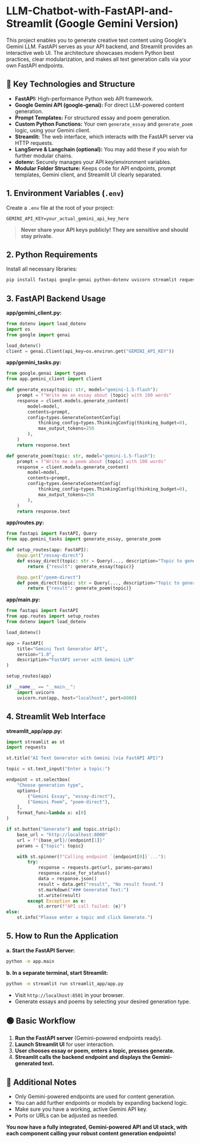 
# LLM-Chatbot-with-FastAPI-and-Streamlit (Google Gemini Version)

This project enables you to generate creative text content using Google's Gemini LLM. FastAPI serves as your API backend, and Streamlit provides an interactive web UI. The architecture showcases modern Python best practices, clear modularization, and makes all text generation calls via your own FastAPI endpoints.

## 🚀 Key Technologies and Structure

- **FastAPI:** High-performance Python web API framework.
- **Google Gemini API (google-genai):** For direct LLM-powered content generation.
- **Prompt Templates:** For structured essay and poem generation.
- **Custom Python Functions:** Your own `generate_essay` and `generate_poem` logic, using your Gemini client.
- **Streamlit:** The web interface, which interacts with the FastAPI server via HTTP requests.
- **LangServe & Langchain (optional):** You may add these if you wish for further modular chains.
- **dotenv:** Securely manages your API key/environment variables.
- **Modular Folder Structure:** Keeps code for API endpoints, prompt templates, Gemini client, and Streamlit UI clearly separated.

## 1. Environment Variables (`.env`)

Create a `.env` file at the root of your project:

```
GEMINI_API_KEY=your_actual_gemini_api_key_here
```

> **Never share your API keys publicly! They are sensitive and should stay private.**

## 2. Python Requirements

Install all necessary libraries:

```bash
pip install fastapi google-genai python-dotenv uvicorn streamlit requests
```

## 3. FastAPI Backend Usage

**app/gemini_client.py:**
```python
from dotenv import load_dotenv
import os
from google import genai

load_dotenv()
client = genai.Client(api_key=os.environ.get("GEMINI_API_KEY"))
```

**app/gemini_tasks.py:**
```python
from google.genai import types
from app.gemini_client import client

def generate_essay(topic: str, model="gemini-1.5-flash"):
    prompt = f"Write me an essay about {topic} with 100 words"
    response = client.models.generate_content(
        model=model,
        contents=prompt,
        config=types.GenerateContentConfig(
            thinking_config=types.ThinkingConfig(thinking_budget=0),
            max_output_tokens=250
        ),
    )
    return response.text

def generate_poem(topic: str, model="gemini-1.5-flash"):
    prompt = f"Write me a poem about {topic} with 100 words"
    response = client.models.generate_content(
        model=model,
        contents=prompt,
        config=types.GenerateContentConfig(
            thinking_config=types.ThinkingConfig(thinking_budget=0),
            max_output_tokens=250
        ),
    )
    return response.text
```

**app/routes.py:**
```python
from fastapi import FastAPI, Query
from app.gemini_tasks import generate_essay, generate_poem

def setup_routes(app: FastAPI):
    @app.get("/essay-direct")
    def essay_direct(topic: str = Query(..., description="Topic to generate essay about")):
        return {"result": generate_essay(topic)}

    @app.get("/poem-direct")
    def poem_direct(topic: str = Query(..., description="Topic to generate poem about")):
        return {"result": generate_poem(topic)}
```

**app/main.py:**
```python
from fastapi import FastAPI
from app.routes import setup_routes
from dotenv import load_dotenv

load_dotenv()

app = FastAPI(
    title="Gemini Text Generator API",
    version="1.0",
    description="FastAPI server with Gemini LLM"
)

setup_routes(app)

if __name__ == "__main__":
    import uvicorn
    uvicorn.run(app, host="localhost", port=8000)
```

## 4. Streamlit Web Interface

**streamlit_app/app.py:**
```python
import streamlit as st
import requests

st.title("AI Text Generator with Gemini (via FastAPI API)")

topic = st.text_input("Enter a topic:")

endpoint = st.selectbox(
    "Choose generation type",
    options=[
        ("Gemini Essay", "essay-direct"),
        ("Gemini Poem", "poem-direct"),
    ],
    format_func=lambda x: x[0]
)

if st.button("Generate") and topic.strip():
    base_url = "http://localhost:8000"
    url = f"{base_url}/{endpoint[1]}"
    params = {"topic": topic}

    with st.spinner(f"Calling endpoint `{endpoint[0]}`..."):
        try:
            response = requests.get(url, params=params)
            response.raise_for_status()
            data = response.json()
            result = data.get("result", "No result found.")
            st.markdown("### Generated Text:")
            st.write(result)
        except Exception as e:
            st.error(f"API call failed: {e}")
else:
    st.info("Please enter a topic and click Generate.")
```

## 5. How to Run the Application

**a. Start the FastAPI Server:**

```bash
python -m app.main
```

**b. In a separate terminal, start Streamlit:**

```bash
python -m streamlit run streamlit_app/app.py
```

- Visit `http://localhost:8501` in your browser.
- Generate essays and poems by selecting your desired generation type.

## 🟢 Basic Workflow

1. **Run the FastAPI server** (Gemini-powered endpoints ready).
2. **Launch Streamlit UI** for user interaction.
3. **User chooses essay or poem, enters a topic, presses generate.**
4. **Streamlit calls the backend endpoint and displays the Gemini-generated text.**

## 📝 Additional Notes

- Only Gemini-powered endpoints are used for content generation.
- You can add further endpoints or models by expanding backend logic.
- Make sure you have a working, active Gemini API key.
- Ports or URLs can be adjusted as needed.

**You now have a fully integrated, Gemini-powered API and UI stack, with each component calling your robust content generation endpoints!**
